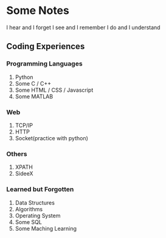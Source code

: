 # Some Notes
I hear and I forget
I see and I remember
I do and I understand

## Coding Experiences
### Programming Languages
1. Python
2. Some C / C++
3. Some HTML / CSS / Javascript
4. Some MATLAB

### Web
1. TCP/IP
2. HTTP
3. Socket(practice with python)

### Others
1. XPATH
3. SideeX

### Learned but Forgotten
1. Data Structures
2. Algorithms
3. Operating System
4. Some SQL
5. Some Maching Learning

